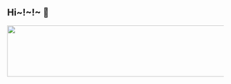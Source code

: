 ## Hi~!~!~ 👋

[<a href="https://github.com/devxb/gitanimals">
  <img src="https://render.gitanimals.org/lines/{jJiwan}?pet-id=1" width="1000" height="120"/>
</a>
](https://github.com/devxb/gitanimals)
